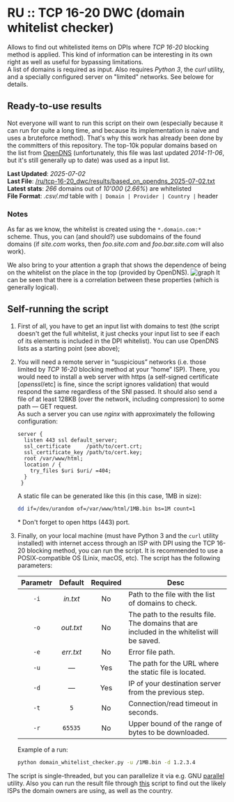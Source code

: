 # RU :: TCP 16-20 DWC (domain whitelist checker)
Allows to find out whitelisted items on DPIs where _TCP 16-20_ blocking method is applied. This kind of information can be interesting in its own right as well as useful for bypassing limitations.<br>
A list of domains is required as input. Also requires _Python 3_, the _curl_ utility, and a specially configured server on "limited" networks. See belowe for details.

## Ready-to-use results
Not everyone will want to run this script on their own (especially because it can run for quite a long time, and because its implementation is naive and uses a bruteforce method). That's why this work has already been done by the committers of this repository.
The top-10k popular domains based on the list from [OpenDNS](https://github.com/opendns/public-domain-lists/blob/master/opendns-top-domains.txt) (unfortunately, this file was last updated _2014-11-06_, but it's still generally up to date) was used as a input list.

**Last Updated**: _2025-07-02_<br>
**Last File**: [/ru/tcp-16-20_dwc/results/based_on_opendns_2025-07-02.txt](/ru/tcp-16-20_dwc/results/based_on_opendns_2025-07-02.txt)<br>
**Latest stats**: _266_ domains out of _10'000_ (_2.66%_) are whitelisted<br>
**File Format**: _.csv/.md_ table with `| Domain | Provider | Country |` header

### Notes
As far as we know, the whitelist is created using the `*.domain.com:*` scheme. Thus, you can (and should?) use subdomains of the found domains (if _site.com_ works, then _foo.site.com_ and _foo.bar.site.com_ will also work).

We also bring to your attention a graph that shows the dependence of being on the whitelist on the place in the top (provided by OpenDNS).
![graph](https://github.com/user-attachments/assets/7fcdd150-99ce-4686-9c11-d0fab2610697)
It can be seen that there is a correlation between these properties (which is generally logical).

## Self-running the script
1. First of all, you have to get an input list with domains to test (the script doesn't get the full whitelist, it just checks your input list to see if each of its elements is included in the DPI whitelist). You can use OpenDNS lists as a starting point (see above);
2. You will need a remote server in “suspicious” networks (i.e. those limited by _TCP 16-20_ blocking method at your “home” ISP). There, you would need to install a web server with https (a self-signed certificate [_openssl_/etc] is fine, since the script ignores validation) that would respond the same regardless of the SNI passed. It should also send a file of at least 128KB (over the network, including compression) to some path — GET request.<br>
   As such a server you can use _nginx_ with approximately the following configuration:
   ```nginx
   server {
     listen 443 ssl default_server;
     ssl_certificate     /path/to/cert.crt;
     ssl_certificate_key /path/to/cert.key;
     root /var/www/html;
     location / {
       try_files $uri $uri/ =404;
     }
    }
   ```
   A static file can be generated like this (in this case, 1MB in size):
   ```bash
   dd if=/dev/urandom of=/var/www/html/1MB.bin bs=1M count=1
   ```
   \* Don't forget to open https (443) port.
3. Finally, on your local machine (must have Python 3 and the `curl` utility installed) with internet access through an ISP with DPI using the TCP 16-20 blocking method, you can run the script. It is recommended to use a POSIX-compatible OS (Linix, macOS, etc). The script has the following parameters:

   | Parametr | Default | Required | Desc |
   | :-: | :-: | :-: | - |
   | `-i` | _in.txt_ | No |Path to the file with the list of domains to check.|
   | `-o` | _out.txt_ | No |The path to the results file. The domains that are included in the whitelist will be saved.|
   | `-e` | _err.txt_ | No |Error file path.|
   | `-u` | — | Yes |The path for the URL where the static file is located.|
   | `-d` | — | Yes |IP of your destination server from the previous step.|
   | `-t` | `5` | No |Connection/read timeout in seconds.|
   | `-r` | `65535` | No |Upper bound of the range of bytes to be downloaded.|

   Example of a run:
   ```bash
   python domain_whitelist_checker.py -u /1MB.bin -d 1.2.3.4
   ```

The script is single-threaded, but you can parallelize it via e.g. GNU [parallel](https://www.gnu.org/software/parallel/) utility.
Also you can run the result file through [this](/utils/domain2provider.py) script to find out the likely ISPs the domain owners are using, as well as the country.
